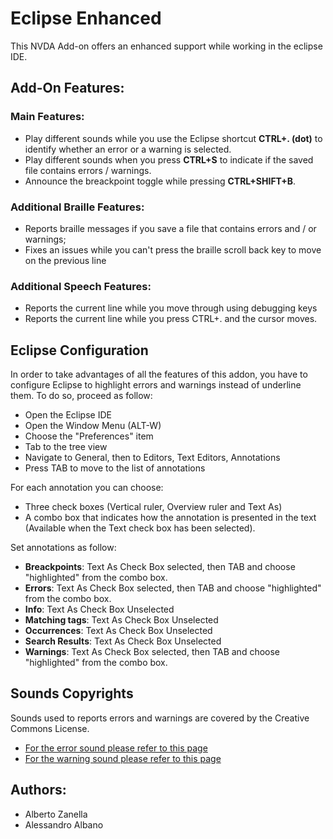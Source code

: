 # Eclipse Enhanced
This NVDA Add-on offers an enhanced support while working in the eclipse IDE.

## Add-On Features:
### Main Features:
* Play different sounds while you use the Eclipse shortcut **CTRL+. (dot)** to identify whether an error or a warning is selected.
* Play different sounds when you press **CTRL+S** to indicate if the saved file contains errors / warnings.
* Announce the breackpoint toggle while pressing **CTRL+SHIFT+B**.

### Additional Braille Features:
* Reports braille messages if you save a file that contains errors and / or warnings;
* Fixes an issues while you can't press the braille scroll back key to move on the previous line

### Additional Speech Features:
* Reports the current line while you move through using debugging keys
* Reports the current line while you press CTRL+. and the cursor moves.

## Eclipse Configuration
In order to take advantages of all the features of this addon, you have to configure Eclipse to highlight errors and warnings instead of underline them.
To do so, proceed as follow:
* Open the Eclipse IDE
* Open the Window Menu (ALT-W)
* Choose the "Preferences" item
* Tab to the tree view
* Navigate to General, then to Editors, Text Editors, Annotations
* Press TAB to move to the list of annotations

For each annotation you can choose:
* Three check boxes (Vertical ruler, Overview ruler and Text As)
* A combo box that indicates how the annotation is presented in the text (Available when the Text check box has been selected).

Set annotations as follow:

* **Breackpoints**: Text As Check Box selected, then TAB and choose "highlighted" from the combo box.
* **Errors**: Text As Check Box selected, then TAB and choose "highlighted" from the combo box.
* **Info**: Text As Check Box Unselected
* **Matching tags**: Text As Check Box Unselected
* **Occurrences**: Text As Check Box Unselected
* **Search Results**: Text As Check Box Unselected
* **Warnings**: Text As Check Box selected, then TAB and choose "highlighted" from the combo box.


## Sounds Copyrights
Sounds used to reports errors and warnings are covered by the Creative Commons License.
* [For the error sound please refer to this page](https://www.freesound.org/people/Autistic%20Lucario/sounds/142608/)
* [For the warning sound please refer to this page](https://www.freesound.org/people/ecfike/sounds/135125/)


## Authors:
* Alberto Zanella
* Alessandro Albano

